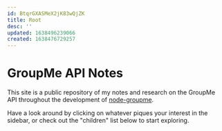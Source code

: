 ```yaml
---
id: BtqrGXASMeX2jK83wQjZK
title: Root
desc: ''
updated: 1638496239066
created: 1638476729257
---
```

# GroupMe API Notes

This site is a public repository of my notes and research on the GroupMe API throughout the development of [node-groupme](https://github.com/groupme-js/node-groupme).

Have a look around by clicking on whatever piques your interest in the sidebar, or check out the "children" list below to start exploring.

